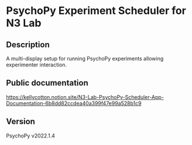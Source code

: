 # PsychoPy Experiment Scheduler for N3 Lab

## Description
A multi-display setup for running PsychoPy experiments allowing experimenter interaction.

## Public documentation

https://kellycotton.notion.site/N3-Lab-PsychoPy-Scheduler-App-Documentation-6b8dd82ccdea40a399f47e99a528b1c9

## Version

PsychoPy v2022.1.4

